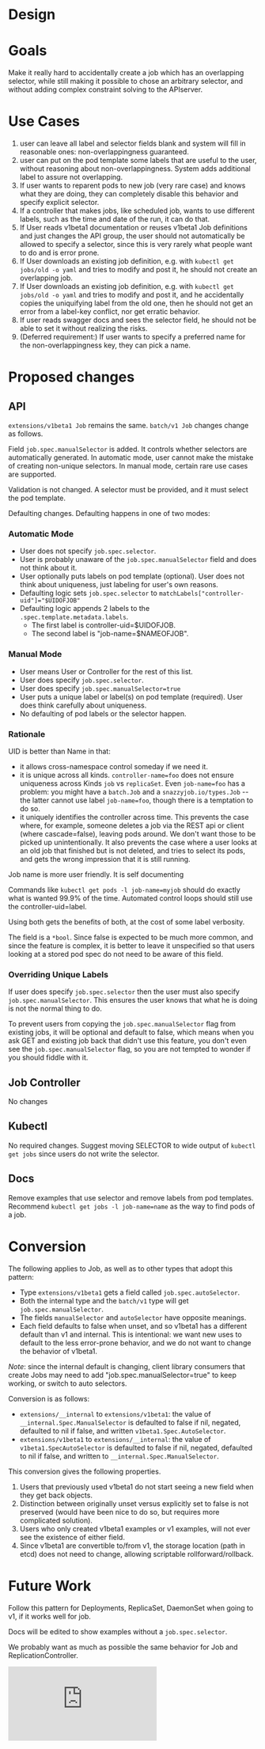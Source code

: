 Design
=============

# Goals

Make it really hard to accidentally create a job which has an overlapping
selector, while still making it possible to chose an arbitrary selector, and
without adding complex constraint solving to the APIserver.

# Use Cases

1. user can leave all label and selector fields blank and system will fill in
reasonable ones: non-overlappingness guaranteed.
2. user can put on the pod template some labels that are useful to the user,
without reasoning about non-overlappingness. System adds additional label to
assure not overlapping.
3. If user wants to reparent pods to new job (very rare case) and knows what
they are doing, they can completely disable this behavior and specify explicit
selector.
4. If a controller that makes jobs, like scheduled job, wants to use different
labels, such as the time and date of the run, it can do that.
5.  If User reads v1beta1 documentation or reuses v1beta1 Job definitions and
just changes the API group, the user should not automatically be allowed to
specify a selector, since this is very rarely what people want to do and is
error prone.
6. If User downloads an existing job definition, e.g. with
`kubectl get jobs/old -o yaml` and tries to modify and post it, he should not
create an overlapping job.
7. If User downloads an existing job definition, e.g. with
`kubectl get jobs/old -o yaml` and tries to modify and post it, and he
accidentally copies the uniquifying label from the old one, then he should not
get an error from a label-key conflict, nor get erratic behavior.
8. If user reads swagger docs and sees the selector field, he should not be able
to set it without realizing the risks.
8. (Deferred requirement:) If user wants to specify a preferred name for the
non-overlappingness key, they can pick a name.

# Proposed changes

## API

`extensions/v1beta1 Job` remains the same. `batch/v1 Job` changes change as
follows.

Field `job.spec.manualSelector` is added. It controls whether selectors are
automatically generated. In automatic mode, user cannot make the mistake of
creating non-unique selectors. In manual mode, certain rare use cases are
supported.

Validation is not changed. A selector must be provided, and it must select the
pod template.

Defaulting changes. Defaulting happens in one of two modes:

### Automatic Mode

- User does not specify `job.spec.selector`.
- User is probably unaware of the `job.spec.manualSelector` field and does not
think about it.
- User optionally puts labels on pod template (optional). User does not think
about uniqueness, just labeling for user's own reasons.
- Defaulting logic sets `job.spec.selector` to
`matchLabels["controller-uid"]="$UIDOFJOB"`
- Defaulting logic  appends 2 labels to the `.spec.template.metadata.labels`.
  - The first label is controller-uid=$UIDOFJOB.
  - The second label is "job-name=$NAMEOFJOB".

### Manual Mode

- User means User or Controller for the rest of this list.
- User does specify `job.spec.selector`.
- User does specify `job.spec.manualSelector=true`
- User puts a unique label or label(s) on pod template (required). User does
think carefully about uniqueness.
- No defaulting of pod labels or the selector happen.

### Rationale

UID is better than Name in that:
- it allows cross-namespace control someday if we need it.
- it is unique across all kinds.  `controller-name=foo` does not ensure
uniqueness across Kinds `job` vs `replicaSet`.  Even `job-name=foo` has a
problem: you might have a `batch.Job` and a `snazzyjob.io/types.Job` -- the
latter cannot use label `job-name=foo`, though there is a temptation to do so.
- it uniquely identifies the controller across time.  This prevents the case
where, for example, someone deletes a job via the REST api or client
(where cascade=false), leaving pods around. We don't want those to be picked up
unintentionally. It also prevents the case where a user looks at an old job that
finished but is not deleted, and tries to select its pods, and gets the wrong
impression that it is still running.

Job name is more user friendly.  It is self documenting

Commands like  `kubectl get pods -l job-name=myjob` should do exactly what is
wanted 99.9% of the time.  Automated control loops should still use the
controller-uid=label.

Using both gets the benefits of both, at the cost of some label verbosity.

The field is a `*bool`.  Since false is expected to be much more common,
and since the feature is complex, it is better to leave it unspecified so that
users looking at a stored pod spec do not need to be aware of this field.

### Overriding Unique Labels

If user does specify `job.spec.selector` then the user must also specify
`job.spec.manualSelector`. This ensures the user knows that what he is doing is
not the normal thing to do.

To prevent users from copying the `job.spec.manualSelector` flag from existing
jobs, it will be optional and default to false, which means when you ask GET and
existing job back that didn't use this feature, you don't even see the
`job.spec.manualSelector` flag, so you are not tempted to wonder if you should
fiddle with it.

## Job Controller

No changes

## Kubectl

No required changes. Suggest moving SELECTOR to wide output of `kubectl get
jobs` since users do not write the selector.

## Docs

Remove examples that use selector and remove labels from pod templates.
Recommend `kubectl get jobs -l job-name=name` as the way to find pods of a job.

# Conversion

The following applies to Job, as well as to other types that adopt this pattern:

- Type `extensions/v1beta1` gets a field called `job.spec.autoSelector`.
- Both the internal type and the `batch/v1` type will get
`job.spec.manualSelector`.
- The fields `manualSelector` and `autoSelector` have opposite meanings.
- Each field defaults to false when unset, and so v1beta1 has a different
default than v1 and internal. This is intentional: we want new uses to default
to the less error-prone behavior, and we do not want to change the behavior of
v1beta1.

*Note*: since the internal default is changing, client library consumers that
create Jobs may need to add "job.spec.manualSelector=true" to keep working, or
switch to auto selectors.

Conversion is as follows:
- `extensions/__internal` to `extensions/v1beta1`: the value of
`__internal.Spec.ManualSelector` is defaulted to false if nil, negated,
defaulted to nil if false, and written `v1beta1.Spec.AutoSelector`.
- `extensions/v1beta1` to `extensions/__internal`: the value of
`v1beta1.SpecAutoSelector` is defaulted to false if nil, negated, defaulted to
nil if false, and written to `__internal.Spec.ManualSelector`.

This conversion gives the following properties.

1. Users that previously used v1beta1 do not start seeing a new field when they
get back objects.
2. Distinction between originally unset versus explicitly set to false is not
preserved (would have been nice to do so, but requires more complicated
solution).
3. Users who only created v1beta1 examples or v1 examples, will not ever see the
existence of either field.
4. Since v1beta1 are convertible to/from v1, the storage location (path in etcd)
does not need to change, allowing scriptable rollforward/rollback.

# Future Work

Follow this pattern for Deployments, ReplicaSet, DaemonSet when going to v1, if
it works well for job.

Docs will be edited to show examples without a `job.spec.selector`.

We probably want as much as possible the same behavior for Job and
ReplicationController.


<!-- BEGIN MUNGE: GENERATED_ANALYTICS -->
[![Analytics](https://kubernetes-site.appspot.com/UA-36037335-10/GitHub/docs/design/selector-generation.md?pixel)]()
<!-- END MUNGE: GENERATED_ANALYTICS -->
